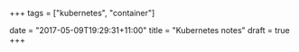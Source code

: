 +++
tags =  ["kubernetes", "container"]

date = "2017-05-09T19:29:31+11:00"
title = "Kubernetes notes"
draft = true
+++

